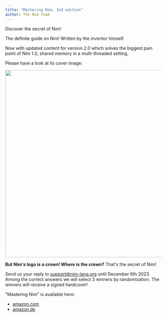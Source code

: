 ```yaml
---
title: "Mastering Nim, 2nd edition"
author: The Nim Team
---
```


Discover the secret of Nim!

The definite guide on Nim!
Written by the inventor himself.

Now with updated content for version 2.0 which solves the biggest pain point of Nim 1.0, shared memory in a multi-threaded setting.

Please have a look at its cover image:
<p style="text-align: center;">
  <img width="auto" height="600" src="{{ site.url }}{{ site.baseurl }}/assets/img/mastering_nim_2.jpg">
</p>

**But Nim's logo is a crown!
Where is the crown?**
That's the secret of Nim!

Send us your reply to support@nim-lang.org until December 6th 2023.
Among the correct answers we will select 3 winners by randomization.
The winners will receive a signed hardcover!

"Mastering Nim" is available here:

- [amazon.com](https://www.amazon.com/dp/B0B4R7B9YX)
- [amazon.de](https://www.amazon.de/dp/B0B4R7B9YX)

